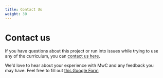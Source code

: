 ```yaml
---
title: Contact Us
weight: 30
---
```


# Contact us
If you have questions about this project or run into issues while trying to use any of the 
curriculum, you can [contact us here](mailto:jacob.h.wolf@gmail.com).

We'd love to hear about your experience with MwC and any feedback you may have. Feel free to fill out [this Google Form]('/')